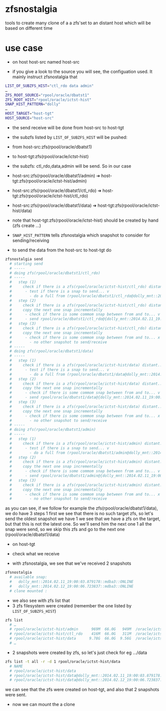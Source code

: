 zfsnostalgia
============

tools to create many clone of a a  zfs'set to an distant host which will be based on different time

# use case

* on host host-src named host-src

 * if you give a look to the source you will see, the configuation used. It mainly instruct zfsnostalgia that
```bash
LIST_OF_SUBZFS_HIST="ctl_rdo data admin"
…
ZFS_ROOT_SOURCE="rpool/oracle/dbatst1"
ZFS_ROOT_HIST="rpool/oracle/ictst-hist"
SNAP_HIST_PATTERN="dolly"
…
HOST_TARGET="host-tgt"
HOST_SOURCE="host-src"
```
  * the send receive will be done from host-src to host-tgt
  * the subzfs listed by ```LIST_OF_SUBZFS_HIST``` will be pushed:
   * from host-src:zfs(rpool/oracle/dbatst1)
   * to host-tgt:zfs(rpool/oracle/ictst-hist)
  * the subzfs: ctl_rdo,data,admin will be send. So in our case 
   * host-src:zfs(rpool/oracle/dbatst1/admin) ➔  host-tgt:zfs(rpool/oracle/ictst-hist/admin)
   * host-src:zfs(rpool/oracle/dbatst1/ctl_rdo) ➔  host-tgt:zfs(rpool/oracle/ictst-hist/ctl_rdo)
   * host-src:zfs(rpool/oracle/dbatst1/data) ➔  host-tgt:zfs(rpool/oracle/ictst-hist/data)
  * note that host-tgt:zfs(rpool/oracle/ictst-hist) should be created by hand (zfs create …)
  * ```SNAP_HIST_PATTERN``` tells zfsnostalgia which snapshot to consider for sending/receiving


 * to send the data from the host-src to host-tgt do

```bash
zfsnostalgia send
  # starting send
  # -----
  # doing zfs(rpool/oracle/dbatst1/ctl_rdo) 
  # -----
  #   step (1)
  #     check if there is a zfs(rpool/oracle/ictst-hist/ctl_rdo) distant... x
  #      - test if there is a snap to send... v
  #        - do a full from (rpool/oracle/dbatst1/ctl_rdo@dolly_mnt::2014.02.11_19:00:03.879178::host-src::ONLINE) to (rpool/oracle/ictst-hist/ctl_rdo)
  #   step (2)
  #     check if there is a zfs(rpool/oracle/ictst-hist/ctl_rdo) distant... v
  #     copy the next one snap incrementally
  #      - check if there is some commom snap between from and to... v it us the snap(dolly_mnt::2014.02.12_19:00:06.723837::host-src::ONLINE)
  #      - send rpool/oracle/dbatst1/ctl_rdo@{dolly_mnt::2014.02.11_19:00:03.879178::host-src::ONLINE,dolly_mnt::2014.02.12_19:00:06.723837::host-src::ONLINE} | receive rpool/oracle/ictst-hist/ctl_rdo
  #   step (3)
  #     check if there is a zfs(rpool/oracle/ictst-hist/ctl_rdo) distant... v
  #     copy the next one snap incrementally
  #      - check if there is some commom snap between from and to... x
  #        - no other snapshot to send/receive
  # -----
  # doing zfs(rpool/oracle/dbatst1/data) 
  # -----
  #   step (1)
  #     check if there is a zfs(rpool/oracle/ictst-hist/data) distant... x
  #      - test if there is a snap to send... v
  #        - do a full from (rpool/oracle/dbatst1/data@dolly_mnt::2014.02.11_19:00:03.879178::host-src::ONLINE) to (rpool/oracle/ictst-hist/data)
  #   step (2)
  #     check if there is a zfs(rpool/oracle/ictst-hist/data) distant... v
  #     copy the next one snap incrementally
  #      - check if there is some commom snap between from and to... v it us the snap(dolly_mnt::2014.02.12_19:00:06.723837::host-src::ONLINE)
  #      - send rpool/oracle/dbatst1/data@{dolly_mnt::2014.02.11_19:00:03.879178::host-src::ONLINE,dolly_mnt::2014.02.12_19:00:06.723837::host-src::ONLINE} | receive rpool/oracle/ictst-hist/data
  #   step (3)
  #     check if there is a zfs(rpool/oracle/ictst-hist/data) distant... v
  #     copy the next one snap incrementally
  #      - check if there is some commom snap between from and to... x
  #        - no other snapshot to send/receive
  # -----
  # doing zfs(rpool/oracle/dbatst1/admin) 
  # -----
  #   step (1)
  #     check if there is a zfs(rpool/oracle/ictst-hist/admin) distant... x
  #      - test if there is a snap to send... v
  #        - do a full from (rpool/oracle/dbatst1/admin@dolly_mnt::2014.02.11_19:00:03.879178::host-src::ONLINE) to (rpool/oracle/ictst-hist/admin)
  #   step (2)
  #     check if there is a zfs(rpool/oracle/ictst-hist/admin) distant... v
  #     copy the next one snap incrementally
  #      - check if there is some commom snap between from and to... v it us the snap(dolly_mnt::2014.02.12_19:00:06.723837::host-src::ONLINE)
  #      - send rpool/oracle/dbatst1/admin@{dolly_mnt::2014.02.11_19:00:03.879178::host-src::ONLINE,dolly_mnt::2014.02.12_19:00:06.723837::host-src::ONLINE} | receive rpool/oracle/ictst-hist/admin
  #   step (3)
  #     check if there is a zfs(rpool/oracle/ictst-hist/admin) distant... v
  #     copy the next one snap incrementally
  #      - check if there is some commom snap between from and to... x
  #        - no other snapshot to send/receive
```

as you can see, if we follow for example the zfs(rpool/oracle/dbatst1/data), we do have 3 steps
 1 first we see that there is no such target zfs, so let's send the oldest snapshot we have
 1 we see that we have a zfs on the target, but that this is not the latest one. So we'll send him the next one
 1 all the snap were send, so we skip this zfs and go to the next one (rpool/oracle/dbatst1/data)

* on host-tgt

 * check what we receive
  * with zfsnostalgia, we see that we've received 2 snapshots
```bash
zfsnostalgia 
  # available snap:
  #   dolly_mnt::2014.02.11_19:00:03.879178::mdba3::ONLINE
  #   dolly_mnt::2014.02.12_19:00:06.723837::mdba3::ONLINE
  # clone mounted :
````
 * we also see with zfs list that
  * 3 zfs filesystem were created (remember the one listed by ```LIST_OF_SUBZFS_HIST```)
```bash
zfs list
  # …
  # rpool/oracle/ictst-hist/admin      969M  66.0G   949M  /oracle/ictst-hist/admin
  # rpool/oracle/ictst-hist/ctl_rdo    416M  66.0G   311M  /oracle/ictst-hist/ctl_rdo
  # rpool/oracle/ictst-hist/data      9.78G  66.0G  9.56G  /oracle/ictst-hist/data
  # …
```
  * 2 snapshots were created by zfs, so let's just check for eg …/data
```bash
zfs list -t all -r -d 1 rpool/oracle/ictst-hist/data
  # NAME                                                                                USED  AVAIL  REFER  MOUNTPOINT
  # rpool/oracle/ictst-hist/data                                                       9.78G  66.0G  9.56G  /oracle/ictst-hist/data
  # rpool/oracle/ictst-hist/data@dolly_mnt::2014.02.11_19:00:03.879178::mdba3::ONLINE   233M      -  9.56G  -
  # rpool/oracle/ictst-hist/data@dolly_mnt::2014.02.12_19:00:06.723837::mdba3::ONLINE      0      -  9.56G  -
```
  

we can see that the zfs were created on host-tgt, and also that 2 snapshots were sent.

* now we can mount the a clone 
